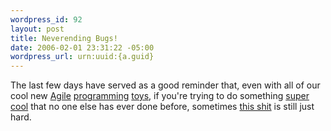 ```yaml
--- 
wordpress_id: 92
layout: post
title: Neverending Bugs!
date: 2006-02-01 23:31:22 -05:00
wordpress_url: urn:uuid:{a.guid}
---
```

<p>The last few days have served as a good reminder that, even with all of our cool new <a href="http://www.ruby-lang.org/en/" title="Ruby Home Page">Agile</a> <a href="http://www.rubyonrails.org/" title="Ruby on Rails">programming</a> <a href="http://www.edgewall.com/trac/">toys</a>, if you're trying to do something <a href="http://www.tentonlabs.com/" title="Ten Ton Labs">super cool</a> that no one else has ever done before, sometimes <a href="http://www-cs-faculty.stanford.edu/~knuth/taocp.html" title="The Art of Computer Programming">this shit</a> is still just hard.</p>

